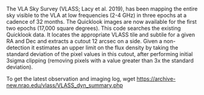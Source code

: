 The VLA Sky Survey (VLASS; Lacy et al. 2019), has been mapping the entire sky visible to the VLA at low frequencies (2-4 GHz)
in three epochs at a cadence of 32 months.
The Quicklook images are now available for the first two epochs (17,000 square degrees).
This code searches the existing Quicklook data.
It locates the appropriate VLASS tile and subtile for a given RA and Dec
and extracts a cutout 12 arcsec on a side.
Given a non-detection it estimates an upper limit on the flux density by taking the standard deviation of the pixel
values in this cutout, after performing initial 3sigma clipping
(removing pixels with a value greater than 3x the standard deviation).

To get the latest observation and imaging log, 
wget https://archive-new.nrao.edu/vlass/VLASS_dyn_summary.php
